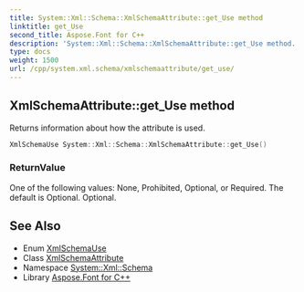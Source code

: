 ```yaml
---
title: System::Xml::Schema::XmlSchemaAttribute::get_Use method
linktitle: get_Use
second_title: Aspose.Font for C++
description: 'System::Xml::Schema::XmlSchemaAttribute::get_Use method. Returns information about how the attribute is used in C++.'
type: docs
weight: 1500
url: /cpp/system.xml.schema/xmlschemaattribute/get_use/
---
```

## XmlSchemaAttribute::get_Use method


Returns information about how the attribute is used.

```cpp
XmlSchemaUse System::Xml::Schema::XmlSchemaAttribute::get_Use()
```


### ReturnValue

One of the following values: None, Prohibited, Optional, or Required. The default is Optional. Optional.

## See Also

* Enum [XmlSchemaUse](../../xmlschemause/)
* Class [XmlSchemaAttribute](../)
* Namespace [System::Xml::Schema](../../)
* Library [Aspose.Font for C++](../../../)
